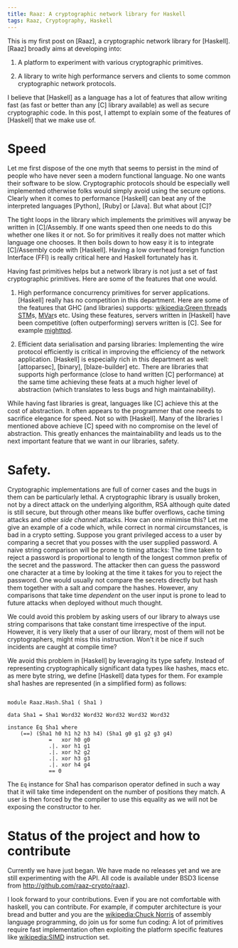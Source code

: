 ```yaml
---
title: Raaz: A cryptographic network library for Haskell
tags: Raaz, Cryptography, Haskell
---
```


This is my first post on [Raaz], a cryptographic network library for
[Haskell]. [Raaz] broadly aims at developing into:

1. A platform to experiment with various cryptographic primitives.

2. A library to write high performance servers and clients to some
   common cryptographic network protocols.

I believe that [Haskell] as a language has a lot of features that
allow writing fast (as fast or better than any [C] library available)
as well as secure cryptographic code. In this post, I attempt to
explain some of the features of [Haskell] that we make use of.

# Speed

Let me first dispose of the one myth that seems to persist in the mind
of people who have never seen a modern functional language. No one
wants their software to be slow. Cryptographic protocols should be
especially well implemented otherwise folks would simply avoid using
the secure options. Clearly when it comes to performance [Haskell] can
beat any of the interpreted languages [Python], [Ruby] or [Java]. But
what about [C]?

The tight loops in the library which implements the primitives will
anyway be written in [C]/Assembly. If one wants speed then one needs
to do this whether one likes it or not. So for primitives it really
does not matter which language one chooses. It then boils down to how
easy it is to integrate [C]/Assembly code with [Haskell]. Having a low
overhead foreign function Interface (FFI) is really critical here and
Haskell fortunately has it.

Having fast primitives helps but a network library is not just a set
of fast cryptographic primitives. Here are some of the features that
one would.

1. High performance concurrency primitives for server
   applications. [Haskell] really has no competition in this
   department. Here are some of the features that GHC (and libraries)
   supports: [wikipedia:Green threads]()
   [STM]s, [MVar]s etc. Using these features, servers written in
   [Haskell] have been competitive (often outperforming) servers
   written is [C]. See for example [mighttpd].


2. Efficient data serialisation and parsing libraries: Implementing
   the wire protocol efficiently is critical in improving the
   efficiency of the network application. [Haskell] is especially rich
   in this department as well: [attoparsec], [binary], [blaze-builder]
   etc. There are libraries that supports high performance (close to
   hand written [C] performance) at the same time achieving these
   feats at a much higher level of abstraction (which translates to
   less bugs and high maintainability).

While having fast libraries is great, languages like [C] achieve this
at the cost of abstraction. It often appears to the programmer that
one needs to sacrifice elegance for speed. Not so with [Haskell]. Many
of the libraries I mentioned above achieve [C] speed with no
compromise on the level of abstraction. This greatly enhances the
maintainability and leads us to the next important feature that we
want in our libraries, safety.

# Safety.

Cryptographic implementations are full of corner cases and the bugs in
them can be particularly lethal. A cryptographic library is usually
broken, not by a direct attack on the underlying algorithm, RSA
although quite dated is still secure, but through other means like
buffer overflows, cache timing attacks and other *side channel*
attacks.  How can one minimise this? Let me give an example of a code
which, while correct in normal circumstances, is bad in a crypto
setting. Suppose you grant privileged access to a user by comparing a
secret that you posses with the user supplied password. A naive string
comparison will be prone to timing attacks: The time taken to reject a
password is proportional to length of the longest common prefix of the
secret and the password. The attacker then can guess the password one
character at a time by looking at the time it takes for you to reject
the password. One would usually not compare the secrets directly but
hash them together with a salt and compare the hashes. However, any
comparisons that take time *dependent* on the user input is prone to
lead to future attacks when deployed without much thought.

We could avoid this problem by asking users of our library to always
use string comparisons that take constant time irrespective of the
input. However, it is very likely that a user of our library, most of
them will not be cryptographers, might miss this instruction. Won't it
be nice if such incidents are caught at compile time?

We avoid this problem in [Haskell] by leveraging its type safety.
Instead of representing cryptographically significant data types like
hashes, macs etc. as mere byte string, we define [Haskell] data types
for them. For example sha1 hashes are represented (in a simplified
form) as follows:

~~~{ .haskell}

module Raaz.Hash.Sha1 ( Sha1 )

data Sha1 = Sha1 Word32 Word32 Word32 Word32 Word32

instance Eq Sha1 where
	(==) (Sha1 h0 h1 h2 h3 h4) (Sha1 g0 g1 g2 g3 g4)
             =   xor h0 g0
             .|. xor h1 g1
             .|. xor h2 g2
             .|. xor h3 g3
             .|. xor h4 g4
             == 0
~~~

The `Eq` instance for Sha1 has comparison operator defined in such a
way that it will take time independent on the number of positions they
match. A user is then forced by the compiler to use this equality as
we will not be exposing the constructor to her.

# Status of the project and how to contribute

Currently we have just began. We have made no releases yet and we are
still experimenting with the API. All code is available under BSD3
license from <http://github.com/raaz-crypto/raaz>).

I look forward to your contributions. Even if you are not comfortable
with haskell, you can contribute. For example, if computer
architecture is your bread and butter and you are the
[wikipedia:Chuck Norris]() of assembly language programming, do join
us for some fun coding: A lot of primitives require fast
implementation often exploiting the platform specific features like
[wikipedia:SIMD]() instruction set.


[mighttpd]: <http://mew.org/~kazu/proj/mighttpd/en/>
[satvik]: <http://github.com/satvikc>
[rabisg]: <http://github.com/rabisg>
[green-threads]: <http://en.wikipedia.org/wiki/Green_threads> "Wikipedia:Green threads"
[stm]: <http://www.haskell.org/haskellwiki/Software_transactional_memory>
[mvar]: <http://www.haskell.org/ghc/docs/latest/html/libraries/base/Control-Concurrent-MVar.html>
